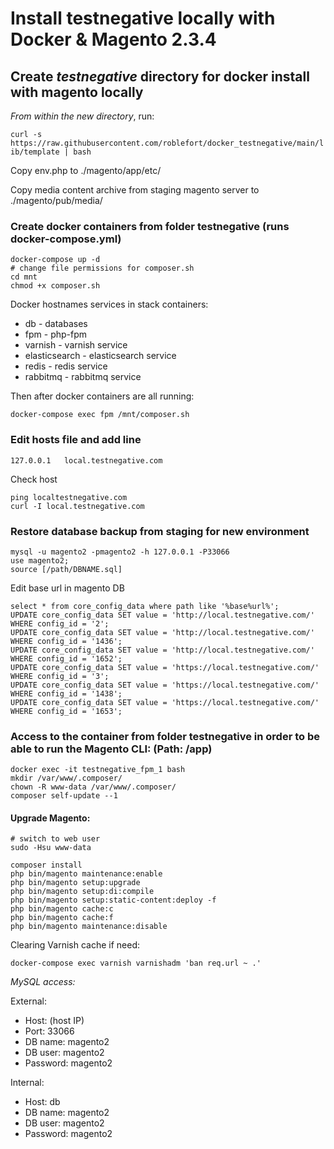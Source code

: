# Install testnegative locally with Docker & Magento 2.3.4

## Create *testnegative* directory for docker install with magento locally 

*From within the new directory*, run:

```curl -s https://raw.githubusercontent.com/roblefort/docker_testnegative/main/lib/template | bash```

Copy env.php to ./magento/app/etc/

Copy media content archive from staging magento server to ./magento/pub/media/

### Create docker containers from folder testnegative (runs docker-compose.yml)
```
docker-compose up -d
# change file permissions for composer.sh
cd mnt
chmod +x composer.sh
```

Docker hostnames services in stack containers:
- db - databases
- fpm - php-fpm
- varnish - varnish service
- elasticsearch - elasticsearch service
- redis - redis service
- rabbitmq - rabbitmq service

Then after docker containers are all running:
```
docker-compose exec fpm /mnt/composer.sh
```

### Edit hosts file and add line
```
127.0.0.1 	local.testnegative.com
```
Check host
```
ping localtestnegative.com
curl -I local.testnegative.com
```

### Restore database backup from staging for new environment
```
mysql -u magento2 -pmagento2 -h 127.0.0.1 -P33066
use magento2;
source [/path/DBNAME.sql]
```

Edit base url in magento DB
```use magento2;
select * from core_config_data where path like '%base%url%';
UPDATE core_config_data SET value = 'http://local.testnegative.com/' WHERE config_id = '2';
UPDATE core_config_data SET value = 'http://local.testnegative.com/' WHERE config_id = '1436';
UPDATE core_config_data SET value = 'http://local.testnegative.com/' WHERE config_id = '1652';
UPDATE core_config_data SET value = 'https://local.testnegative.com/' WHERE config_id = '3';
UPDATE core_config_data SET value = 'https://local.testnegative.com/' WHERE config_id = '1438';
UPDATE core_config_data SET value = 'https://local.testnegative.com/' WHERE config_id = '1653';
```

### Access to the container from folder testnegative in order to be able to run the Magento CLI: (Path: /app)
```
docker exec -it testnegative_fpm_1 bash
mkdir /var/www/.composer/
chown -R www-data /var/www/.composer/
composer self-update --1 
```
#### Upgrade Magento:
```
# switch to web user
sudo -Hsu www-data

composer install
php bin/magento maintenance:enable
php bin/magento setup:upgrade
php bin/magento setup:di:compile
php bin/magento setup:static-content:deploy -f
php bin/magento cache:c
php bin/magento cache:f
php bin/magento maintenance:disable
```
Clearing Varnish cache if need:
```
docker-compose exec varnish varnishadm 'ban req.url ~ .'
```

*MySQL access:*

External:

- Host: (host IP)
- Port: 33066
- DB name: magento2
- DB user: magento2
- Password: magento2

Internal:

- Host: db
- DB name: magento2
- DB user: magento2
- Password: magento2

